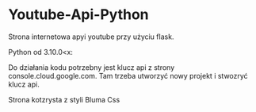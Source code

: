 # Youtube-Api-Python
Strona internetowa apyi youtube przy użyciu flask.

Python od 3.10.0<x:
	
Do działania kodu potrzebny jest klucz api z strony console.cloud.google.com. Tam trzeba utworzyć nowy projekt i stwozryć klucz api.

Strona kotzrysta z styli Bluma Css

